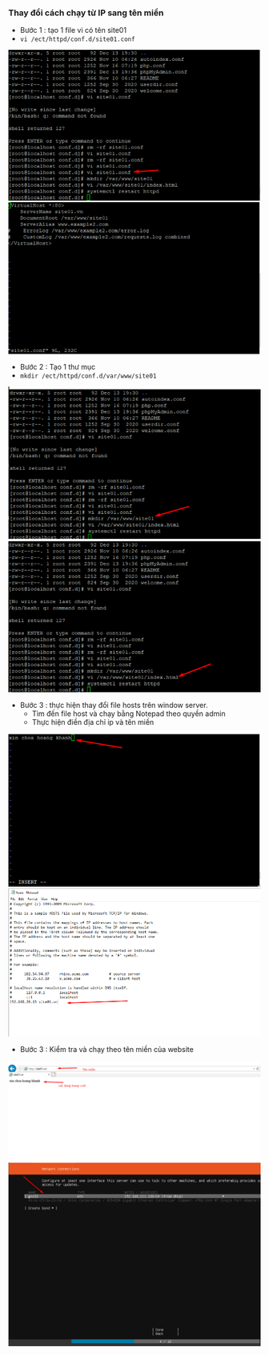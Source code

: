 ### Thay đổi cách chạy từ IP sang tên miền
- Bước 1 : tạo 1 file vi có tên site01
- `vi /ect/httpd/conf.d/site01.conf`
<img src ="../img/01.png">
<img src ="../img/02.png">

- Bước 2 : Tạo 1 thư mục 
- `mkdir /ect/httpd/conf.d/var/www/site01`
<img src ="../img/03.png">
<img src ="../img/04.png">

- Bước 3 : thực hiện thay đổi file hosts trên window server.
    + Tìm đến file host và chạy bằng Notepad theo quyền admin
    + Thực hiện điền địa chỉ ip và tên miền
<img src ="../img/05.png">
<img src ="../img/06.png">

- Bước 3 : Kiểm tra và chạy theo tên miền của website
<img src ="../img/07.png">
<img src ="../img/8.png">

